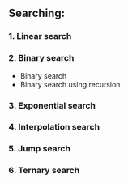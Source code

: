 ## Searching:
### 1. Linear search
### 2. Binary search
- Binary search
- Binary search using recursion
### 3. Exponential search
### 4. Interpolation search
### 5. Jump search
### 6. Ternary search
